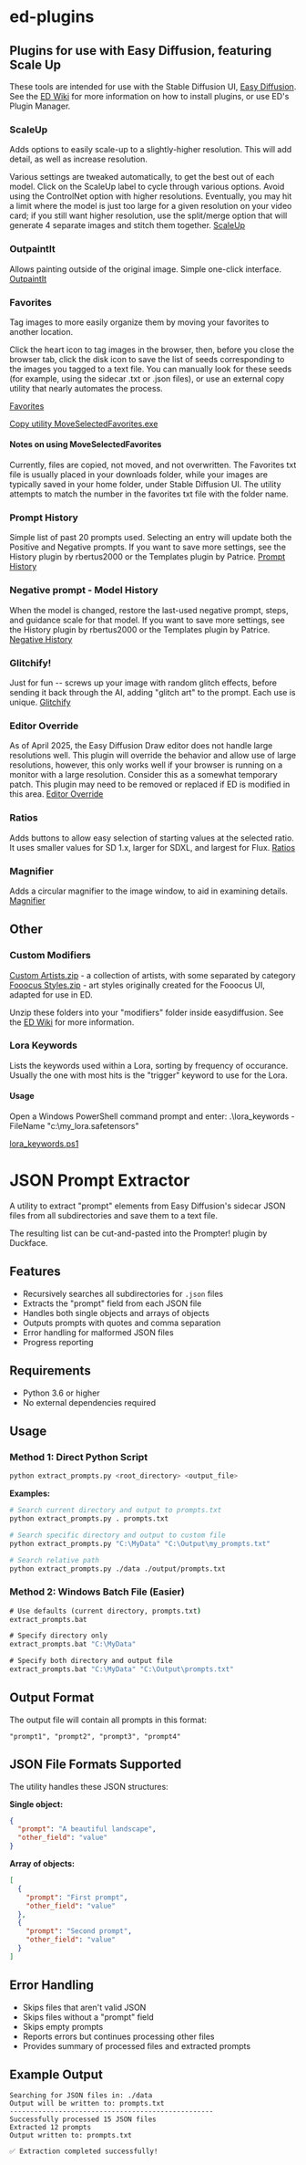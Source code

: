 # ed-plugins
## Plugins for use with Easy Diffusion, featuring Scale Up

These tools are intended for use with the Stable Diffusion UI, [Easy Diffusion](https://github.com/easydiffusion/easydiffusion).  See the [ED Wiki](https://github.com/easydiffusion/easydiffusion/wiki/UI-Plugins) for more information on how to install plugins, or use ED's Plugin Manager.

### ScaleUp

Adds options to easily scale-up to a slightly-higher resolution.  This will add detail, as well as increase resolution.

Various settings are tweaked automatically, to get the best out of each model.  Click on the ScaleUp label to cycle through various options.  Avoid using the ControlNet option with higher resolutions.  Eventually, you may hit a limit where the model is just too large for a given resolution on your video card; if you still want higher resolution, use the split/merge option that will generate 4 separate images and stitch them together.
[ScaleUp](https://raw.githubusercontent.com/AvidGameFan/ed-plugins/master/scaleup.plugin.js)

### OutpaintIt

Allows painting outside of the original image.  Simple one-click interface.
[OutpaintIt](https://raw.githubusercontent.com/AvidGameFan/ed-plugins/master/OutpaintIt.plugin.js)

### Favorites

 Tag images to more easily organize them by moving your favorites to another location.

 Click the heart icon to tag images in the browser, then, before you close the browser tab, click the disk icon to save the list of seeds corresponding to the images you tagged to a text file.  You can manually look for these seeds (for example, using the sidecar .txt or .json files), or use an external copy utility that nearly automates the process.

[Favorites](https://raw.githubusercontent.com/AvidGameFan/ed-plugins/master/favorites.plugin.js)

[Copy utility MoveSelectedFavorites.exe](https://github.com/AvidGameFan/MoveSelectedFavorites/tree/main/bin/Release)

#### Notes on using MoveSelectedFavorites
Currently, files are copied, not moved, and not overwritten.  The Favorites txt file is usually placed in your downloads folder, while your images are typically saved in your home folder, under Stable Diffusion UI.  The utility attempts to match the number in the favorites txt file with the folder name.

### Prompt History

Simple list of past 20 prompts used.  Selecting an entry will update both the Positive and Negative prompts.  If you want to save more settings, see the History plugin by rbertus2000 or the Templates plugin by Patrice.
[Prompt History](https://raw.githubusercontent.com/AvidGameFan/ed-plugins/refs/heads/master/prompthistory.plugin.js)

### Negative prompt - Model History

When the model is changed, restore the last-used negative prompt, steps, and guidance scale for that model.  If you want to save more settings, see the History plugin by rbertus2000 or the Templates plugin by Patrice.
[Negative History](https://raw.githubusercontent.com/AvidGameFan/ed-plugins/refs/heads/master/negativehistory.plugin.js)

### Glitchify!

Just for fun -- screws up your image with random glitch effects, before sending it back through the AI, adding "glitch art" to the prompt.  Each use is unique.
[Glitchify](https://raw.githubusercontent.com/AvidGameFan/ed-plugins/refs/heads/master/Glitchify.plugin.js)

### Editor Override

As of April 2025, the Easy Diffusion Draw editor does not handle large resolutions well.  This plugin will override the behavior and allow use of large resolutions, however, this only works well if your browser is running on a monitor with a large resolution.  Consider this as a somewhat temporary patch.  This plugin may need to be removed or replaced if ED is modified in this area.
[Editor Override](https://raw.githubusercontent.com/AvidGameFan/ed-plugins/refs/heads/master/editoroverride.plugin.js)

### Ratios

Adds buttons to allow easy selection of starting values at the selected ratio.  It uses smaller values for SD 1.x, larger for SDXL, and largest for Flux.
[Ratios](https://raw.githubusercontent.com/AvidGameFan/ed-plugins/refs/heads/master/ratios.plugin.js)

### Magnifier

Adds a circular magnifier to the image window, to aid in examining details.
[Magnifier](https://raw.githubusercontent.com/AvidGameFan/ed-plugins/refs/heads/master/magnifier.plugin.js)

## Other

### Custom Modifiers

[Custom Artists.zip](https://app.box.com/s/pv5t50jm3qebsiydsqnxd3pnqpj0roq7) - a collection of artists, with some separated by category  
[Fooocus Styles.zip](https://app.box.com/s/q8bf32cqinjc920wkd2tjqzk24e89b2k) - art styles originally created for the Fooocus UI, adapted for use in ED.

Unzip these folders into your "modifiers" folder inside easydiffusion. See the [ED Wiki](https://github.com/easydiffusion/easydiffusion/wiki/Custom-Modifiers) for more information.

### Lora Keywords
Lists the keywords used within a Lora, sorting by frequency of occurance.  Usually the one with most hits is the "trigger" keyword to use for the Lora.

#### Usage
Open a Windows PowerShell command prompt and enter:
.\lora_keywords  -FileName "c:\my_lora.safetensors"

[lora_keywords.ps1](https://raw.githubusercontent.com/AvidGameFan/ed-plugins/refs/heads/master/lora_keywords.ps1)

# JSON Prompt Extractor

A utility to extract "prompt" elements from Easy Diffusion's sidecar JSON files from all subdirectories and save them to a text file.

The resulting list can be cut-and-pasted into the Prompter! plugin by Duckface.

## Features

- Recursively searches all subdirectories for `.json` files
- Extracts the "prompt" field from each JSON file
- Handles both single objects and arrays of objects
- Outputs prompts with quotes and comma separation
- Error handling for malformed JSON files
- Progress reporting

## Requirements

- Python 3.6 or higher
- No external dependencies required

## Usage

### Method 1: Direct Python Script

```bash
python extract_prompts.py <root_directory> <output_file>
```

**Examples:**
```bash
# Search current directory and output to prompts.txt
python extract_prompts.py . prompts.txt

# Search specific directory and output to custom file
python extract_prompts.py "C:\MyData" "C:\Output\my_prompts.txt"

# Search relative path
python extract_prompts.py ./data ./output/prompts.txt
```

### Method 2: Windows Batch File (Easier)

```cmd
# Use defaults (current directory, prompts.txt)
extract_prompts.bat

# Specify directory only
extract_prompts.bat "C:\MyData"

# Specify both directory and output file
extract_prompts.bat "C:\MyData" "C:\Output\prompts.txt"
```

## Output Format

The output file will contain all prompts in this format:
```
"prompt1", "prompt2", "prompt3", "prompt4"
```

## JSON File Formats Supported

The utility handles these JSON structures:

**Single object:**
```json
{
  "prompt": "A beautiful landscape",
  "other_field": "value"
}
```

**Array of objects:**
```json
[
  {
    "prompt": "First prompt",
    "other_field": "value"
  },
  {
    "prompt": "Second prompt",
    "other_field": "value"
  }
]
```

## Error Handling

- Skips files that aren't valid JSON
- Skips files without a "prompt" field
- Skips empty prompts
- Reports errors but continues processing other files
- Provides summary of processed files and extracted prompts

## Example Output

```
Searching for JSON files in: ./data
Output will be written to: prompts.txt
--------------------------------------------------
Successfully processed 15 JSON files
Extracted 12 prompts
Output written to: prompts.txt

✅ Extraction completed successfully!
```